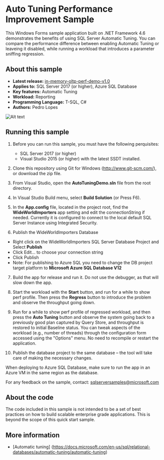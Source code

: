 ﻿# Auto Tuning Performance Improvement Sample

This Windows Forms sample application built on .NET Framework 4.6 demonstrates the benefits of using SQL Server Automatic Tuning. You can compare the performance difference between enabling Automatic Tuning or leaveing it disabled, while running a workload that introduces a parameter sniffing regression.

<a name=about-this-sample></a>

## About this sample

<!-- Delete the ones that don't apply -->
* **Latest release:** [in-memory-oltp-perf-demo-v1.0](https://github.com/Microsoft/sql-server-samples/releases/tag/in-memory-oltp-demo-v1.0)
* **Applies to:** SQL Server 2017 (or higher), Azure SQL Database
* **Key features:** Automatic Tuning
* **Workload:** Reporting
* **Programming Language:** T-SQL, C#
* **Authors:** Pedro Lopes

![Alt text](/media/auto-tuning.png "WideWorldImporters Report")

## Running this sample
1. Before you can run this sample, you must have the following perquisites:
	- SQL Server 2017 (or higher)
	- Visual Studio 2015 (or higher) with the latest SSDT installed.

2. Clone this repository using Git for Windows (http://www.git-scm.com/), or download the zip file.

3. From Visual Studio, open the **AutoTuningDemo.sln** file from the root directory.

4. In Visual Studio Build menu, select **Build Solution** (or Press F6).

5. In the **App.config** file, located in the project root, find the **WideWorldImporters** app setting and edit the connectionString if needed. Currently it is configured to connect to the local default SQL Server Instance using Integrated Security.

6. Publish the WideWorldImporters Database
  - Right click on the WideWorldImporters SQL Server Database Project and Select **Publish**
  - Click Edit... to choose your connection string
  - Click Publish
  - Note: For publishing to Azure SQL you need to change the DB project target platform to **Microsoft Azure SQL Database V12**

7. Build the app for release and run it. Do not use the debugger, as that will slow down the app.

8. Start the workload with the **Start** button, and run for a while to show perf profile. Then press the **Regress** button to introduce the problem and observe the throughput going down.

9. Run for a while to show perf profile of regressed workload, and then press the **Auto Tuning** button and observe the system going back to a previously good plan captured by Query Store, and throughput is restored to initial Baseline status. You can tweak aspects of the workload (e.g., number of threads) through the configuration form accessed using the "Options" menu. No need to recompile or restart the application.

10. Publish the database project to the same database – the tool will take care of making the necessary changes.

When deploying to Azure SQL Database, make sure to run the app in an Azure VM in the same region as the database.

For any feedback on the sample, contact: sqlserversamples@microsoft.com

## About the code
The code included in this sample is not intended to be a set of best practices on how to build scalable enterprise grade applications. This is beyond the scope of this quick start sample.

## More information
- [Automatic tuning] (https://docs.microsoft.com/en-us/sql/relational-databases/automatic-tuning/automatic-tuning)
